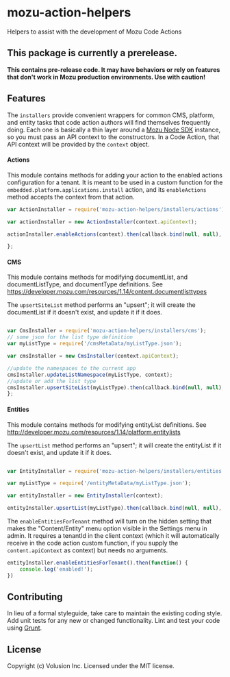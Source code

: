 # mozu-action-helpers

Helpers to assist with the development of Mozu Code Actions

## This package is currently a prerelease.
**This contains pre-release code. It may have behaviors or rely on features that don't work in Mozu production environments. Use with caution!**

## Features

The `installers` provide convenient wrappers for common CMS, platform, and entity tasks that code action authors will find themselves frequently doing. Each one is basically a thin layer around a [Mozu Node SDK](https://github.com/mozu/mozu-node-sdk) instance, so you must pass an API context to the constructors. In a Code Action, that API context will be provided by the `context` object.

#### Actions
This module contains methods for adding your action to the enabled actions configuration for a tenant. It is meant to be used in a custom function for the `embedded.platform.applications.install` action, and its `enableActions` method accepts the context from that action.

```js
var ActionInstaller = require('mozu-action-helpers/installers/actions')();

var actionInstaller = new ActionInstaller(context.apiContext);

actionInstaller.enableActions(context).then(callback.bind(null, null), callback);

};
```

#### CMS
This module contains methods for modifying documentList, and documentListType, and documentType definitions. See https://developer.mozu.com/resources/1.14/content.documentlisttypes

The `upsertSiteList` method performs an "upsert"; it will create the documentList if it doesn't exist, and update it if it does.

```js

var CmsInstaller = require('mozu-action-helpers/installers/cms');
// some json for the list type definition
var myListType = require('/cmsMetaData/myListType.json');

var cmsInstaller = new CmsInstaller(context.apiContext);

//update the namespaces to the current app 
cmsInstaller.updateListNamespace(myListType, context);
//update or add the list type
cmsInstaller.upsertSiteList(myListType).then(callback.bind(null, null), callback);
};
```

#### Entities
This module contains methods for modifying entityList definitions. See http://developer.mozu.com/resources/1.14/platform.entitylists

The `upsertList` method performs an "upsert"; it will create the entityList if it doesn't exist, and update it if it does.

```js

var EntityInstaller = require('mozu-action-helpers/installers/entities');

var myListType = require('/entityMetaData/myListType.json');

var entityInstaller = new EntityInstaller(context);

entityInstaller.upsertList(myListType).then(callback.bind(null, null), callback);

```

The `enableEntitiesForTenant` method will turn on the hidden setting that makes the "Content/Entity" menu option visible in the Settings menu in admin. It requires a tenantId in the client context (which it will automatically receive in the code action custom function, if you supply the `content.apiContext` as context) but needs no arguments.

```js
entityInstaller.enableEntitiesForTenant().then(function() {
    console.log('enabled!');
})
```

## Contributing
In lieu of a formal styleguide, take care to maintain the existing coding style. Add unit tests for any new or changed functionality. Lint and test your code using [Grunt](http://gruntjs.com/).

## License
Copyright (c) Volusion Inc. Licensed under the MIT license.
